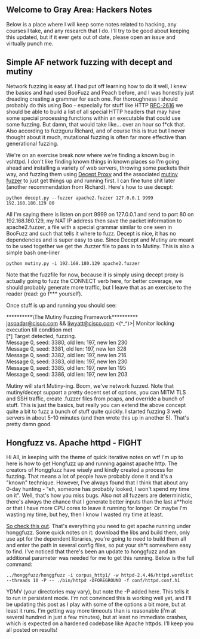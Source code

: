 ## Welcome to Gray Area: Hackers Notes

Below is a place where I will keep some notes related to hacking, any courses I take, and any research that I do. I'll try to be good about keeping this updated, but if it ever gets out of date, please open an issue and virtually punch me.

## Simple AF network fuzzing with decept and mutiny

Network fuzzing is easy af. I had put off learning how to do it well, I knew the basics and had used BooFuzz and Peach before, and I was honestly just dreading creating a grammar for each one. For thoroughness I should probably do this using Boo - especially for stuff like HTTP [RFC-2616](https://tools.ietf.org/html/rfc2616) we should be able to build a list of all special HTTP headers that may have some special processing functions within an executable that could use some fuzzing. But damn, that would take like... over an hour so f\*ck that. Also according to fuzzguru Richard, and of course this is true but I never thought about it much, mutational fuzzing is often far more effective than generational fuzzing. 

We're on an exercise break now where we're finding a known bug in vshttpd. I don't like finding known things in known places so I'm going ahead and installing a variety of web servers, throwing some packets their way, and fuzzing them using [Decept Proxy](https://github.com/Cisco-Talos/Decept) and the associated [mutiny fuzzer](https://github.com/Cisco-Talos/mutiny-fuzzer) to just get things up and running first. I can fine tune shit later (another recommendation from Richard). Here's how to use decept:

`python decept.py --fuzzer apache2.fuzzer 127.0.0.1 9999 192.168.180.129 80`

All I'm saying there is listen on port 9999 on 127.0.0.1 and send to port 80 on 192.168.180.129, my NAT IP address then save the packet information to apache2.fuzzer, a file with a special grammar similar to one seen in BooFuzz and such that tells it where to fuzz. Decept is nice, it has no dependencies and is super easy to use. Since Decept and Mutiny are meant to be used together we get the .fuzzer file to pass in to Mutiny. This is also a simple bash one-liner

`python mutiny.py -i 192.168.180.129 apache2.fuzzer`

Note that the fuzzfile for now, because it is simply using decept proxy is actually going to fuzz the CONNECT verb here, for better coverage, we should probably generate more traffic, but I leave that as an exercise to the reader (read: go f*** yourself).

Once stuff is up and running you should see:

\*\*\*\*\*\*\*\*\*\*\The Mutiny Fuzzing Framework\*\*\*\*\*\*\*\*\*\*\
jaspadar@cisco.com && liwyatt@cisco.com <(^_^)>|
Monitor locking execution till condition met\
[*] Target detected, fuzzing.\
Message 0, seed: 3380, old len: 197, new len 230\
Message 0, seed: 3381, old len: 197, new len 328\
Message 0, seed: 3382, old len: 197, new len 216\
Message 0, seed: 3383, old len: 197, new len 230\
Message 0, seed: 3385, old len: 197, new len 195\
Message 0, seed: 3386, old len: 197, new len 203


Mutiny will start Mutiny-ing. Boom, we've network fuzzed. Note that mutiny/decept support a pretty decent set of options, you can MITM TLS and SSH traffic, create .fuzzer files from pcaps, and override a bunch of stuff. This is just the basics, but really you can extend the above concept quite a bit to fuzz a bunch of stuff quite quickly. I started fuzzing 3 web servers in about 5-10 minutes (and then wrote this up in another 5). That's pretty damn good.


## Hongfuzz vs. Apache httpd - FIGHT

Hi All, in keeping with the theme of quick iterative notes on wtf I'm up to here is how to get Hongfuzz up and running against apache http. The creators of Honggfuzz have wisely and kindly created a process for fuzzing. That means a lot of people have probably done it and it's a "known" technique. However, I've always found that I think that about any 0-day hunting - "eh, someone has probably looked, I won't spend my time on it". Well, that's how you miss bugs. Also not all fuzzers are deterministic, there's always the chance that I generate better inputs than the last a\*\*hole or that I have more CPU cores to leave it running for longer. Or maybe I'm wasting my time, but hey, then I know I wasted my time at least.

[So check this out](https://fossies.org/linux/honggfuzz/examples/apache/README.md). That's everything you need to get apache running under honggfuzz. Some quick notes on it: download the libs and build them, only use apt for the dependent libraries, you're going to need to build them all and enter the path in several config files, so put your sh\*t somewhere easy to find. I've noticed that there's been an update to honggfuzz and an additional parameter was needed for me to get this running. Below is the full command:

`../honggfuzz/honggfuzz -i corpus_http1/ -w httpd-2.4.46/httpd.wordlist --threads 10 -P -- ./bin/httpd -DFOREGROUND -f conf/httpd.conf.h1`


YDMV (your directories may vary), but note the -P added here. This tells it to run in persistent mode. I'm not convinced this is working well yet, and I'll be updating this post as I play with some of the options a bit more, but at least it runs. I'm getting way more timeouts than is reasonable (i'm at several hundred in just a few minutes), but at least no immediate crashes, which is expected on a hardened codebase like Apache httpds. I'll keep you all posted on results!






